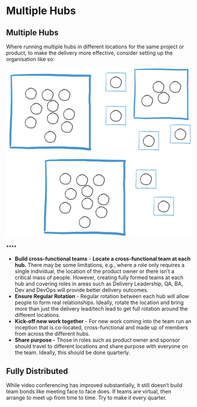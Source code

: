 # Multiple Hubs

## Multiple Hubs

Where running multiple hubs in different locations for the same project or product, to make the delivery more effective, consider setting up the organisation like so:

![](.gitbook/assets/image%20%285%29.png)

\*\*\*\*



* **Build cross-functional teams** - **Locate a cross-functional team at each hub.** There may be some limitations, e.g., where a role only requires a single individual, the location of the product owner or there isn’t a critical mass of people.  However, creating fully formed teams at each hub and covering roles in areas such as Delivery Leadership, QA, BA, Dev and DevOps will provide better delivery outcomes.
* **Ensure Regular Rotation** - Regular rotation between each hub will allow people to form real relationships. Ideally, rotate the location and bring more than just the delivery lead/tech lead to get full rotation around the different locations.
* **Kick-off new work together** - For new work coming into the team run an inception that is co-located, cross-functional and made up of members from across the different hubs.
* **Share purpose -** Those in roles such as product owner and sponsor should travel to different locations and share purpose with everyone on the team. Ideally, this should be done quarterly.

## Fully Distributed

While video conferencing has improved substantially, it still doesn’t build team bonds like meeting face to face does. If teams are virtual, then arrange to meet up from time to time. Try to make it every quarter.

